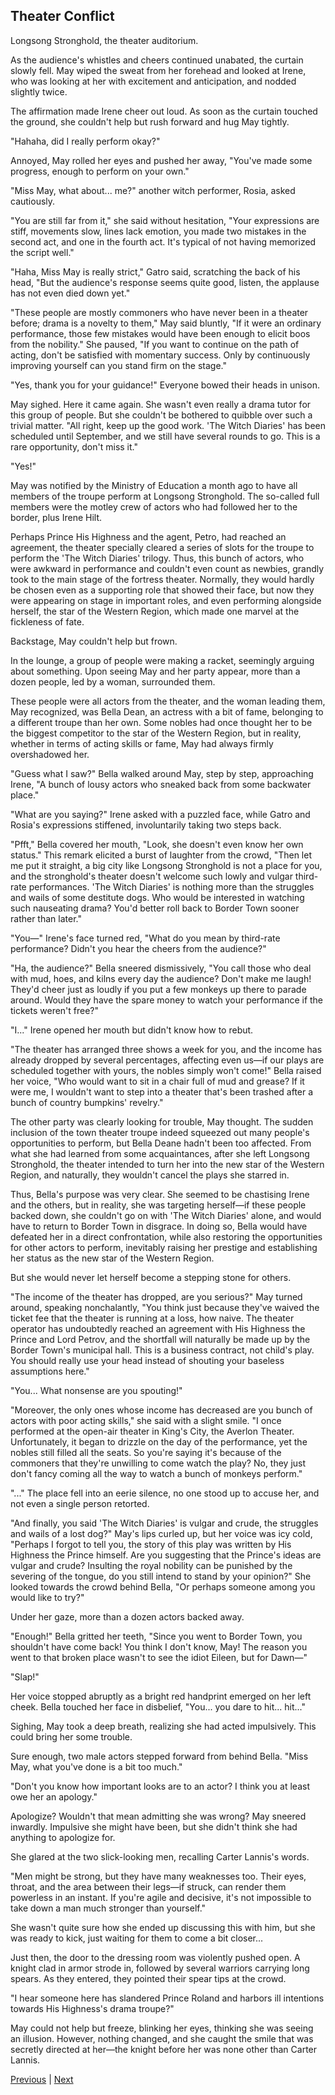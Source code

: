 ## Theater Conflict
Longsong Stronghold, the theater auditorium.



As the audience's whistles and cheers continued unabated, the curtain slowly fell. May wiped the sweat from her forehead and looked at Irene, who was looking at her with excitement and anticipation, and nodded slightly twice.



The affirmation made Irene cheer out loud. As soon as the curtain touched the ground, she couldn't help but rush forward and hug May tightly.



"Hahaha, did I really perform okay?"



Annoyed, May rolled her eyes and pushed her away, "You've made some progress, enough to perform on your own."



"Miss May, what about... me?" another witch performer, Rosia, asked cautiously.



"You are still far from it," she said without hesitation, "Your expressions are stiff, movements slow, lines lack emotion, you made two mistakes in the second act, and one in the fourth act. It's typical of not having memorized the script well."



"Haha, Miss May is really strict," Gatro said, scratching the back of his head, "But the audience's response seems quite good, listen, the applause has not even died down yet."



"These people are mostly commoners who have never been in a theater before; drama is a novelty to them," May said bluntly, "If it were an ordinary performance, those few mistakes would have been enough to elicit boos from the nobility." She paused, "If you want to continue on the path of acting, don't be satisfied with momentary success. Only by continuously improving yourself can you stand firm on the stage."



"Yes, thank you for your guidance!" Everyone bowed their heads in unison.



May sighed. Here it came again. She wasn't even really a drama tutor for this group of people. But she couldn't be bothered to quibble over such a trivial matter. "All right, keep up the good work. 'The Witch Diaries' has been scheduled until September, and we still have several rounds to go. This is a rare opportunity, don't miss it."



"Yes!"



May was notified by the Ministry of Education a month ago to have all members of the troupe perform at Longsong Stronghold. The so-called full members were the motley crew of actors who had followed her to the border, plus Irene Hilt.



Perhaps Prince His Highness and the agent, Petro, had reached an agreement, the theater specially cleared a series of slots for the troupe to perform the 'The Witch Diaries' trilogy. Thus, this bunch of actors, who were awkward in performance and couldn't even count as newbies, grandly took to the main stage of the fortress theater. Normally, they would hardly be chosen even as a supporting role that showed their face, but now they were appearing on stage in important roles, and even performing alongside herself, the star of the Western Region, which made one marvel at the fickleness of fate.



Backstage, May couldn't help but frown.



In the lounge, a group of people were making a racket, seemingly arguing about something. Upon seeing May and her party appear, more than a dozen people, led by a woman, surrounded them.



These people were all actors from the theater, and the woman leading them, May recognized, was Bella Dean, an actress with a bit of fame, belonging to a different troupe than her own. Some nobles had once thought her to be the biggest competitor to the star of the Western Region, but in reality, whether in terms of acting skills or fame, May had always firmly overshadowed her.



"Guess what I saw?" Bella walked around May, step by step, approaching Irene, "A bunch of lousy actors who sneaked back from some backwater place."



"What are you saying?" Irene asked with a puzzled face, while Gatro and Rosia's expressions stiffened, involuntarily taking two steps back.

"Pfft," Bella covered her mouth, "Look, she doesn't even know her own status." This remark elicited a burst of laughter from the crowd, "Then let me put it straight, a big city like Longsong Stronghold is not a place for you, and the stronghold's theater doesn't welcome such lowly and vulgar third-rate performances. 'The Witch Diaries' is nothing more than the struggles and wails of some destitute dogs. Who would be interested in watching such nauseating drama? You'd better roll back to Border Town sooner rather than later."

"You—" Irene's face turned red, "What do you mean by third-rate performance? Didn't you hear the cheers from the audience?"

"Ha, the audience?" Bella sneered dismissively, "You call those who deal with mud, hoes, and kilns every day the audience? Don't make me laugh! They'd cheer just as loudly if you put a few monkeys up there to parade around. Would they have the spare money to watch your performance if the tickets weren't free?"

"I..." Irene opened her mouth but didn't know how to rebut.

"The theater has arranged three shows a week for you, and the income has already dropped by several percentages, affecting even us—if our plays are scheduled together with yours, the nobles simply won't come!" Bella raised her voice, "Who would want to sit in a chair full of mud and grease? If it were me, I wouldn't want to step into a theater that's been trashed after a bunch of country bumpkins' revelry."

The other party was clearly looking for trouble, May thought. The sudden inclusion of the town theater troupe indeed squeezed out many people's opportunities to perform, but Bella Deane hadn't been too affected. From what she had learned from some acquaintances, after she left Longsong Stronghold, the theater intended to turn her into the new star of the Western Region, and naturally, they wouldn't cancel the plays she starred in.

Thus, Bella's purpose was very clear. She seemed to be chastising Irene and the others, but in reality, she was targeting herself—if these people backed down, she couldn't go on with 'The Witch Diaries' alone, and would have to return to Border Town in disgrace. In doing so, Bella would have defeated her in a direct confrontation, while also restoring the opportunities for other actors to perform, inevitably raising her prestige and establishing her status as the new star of the Western Region.

But she would never let herself become a stepping stone for others.



"The income of the theater has dropped, are you serious?" May turned around, speaking nonchalantly, "You think just because they've waived the ticket fee that the theater is running at a loss, how naive. The theater operator has undoubtedly reached an agreement with His Highness the Prince and Lord Petrov, and the shortfall will naturally be made up by the Border Town's municipal hall. This is a business contract, not child's play. You should really use your head instead of shouting your baseless assumptions here."



"You... What nonsense are you spouting!"



"Moreover, the only ones whose income has decreased are you bunch of actors with poor acting skills," she said with a slight smile. "I once performed at the open-air theater in King's City, the Averlon Theater. Unfortunately, it began to drizzle on the day of the performance, yet the nobles still filled all the seats. So you're saying it's because of the commoners that they're unwilling to come watch the play? No, they just don't fancy coming all the way to watch a bunch of monkeys perform."



"..." The place fell into an eerie silence, no one stood up to accuse her, and not even a single person retorted.



"And finally, you said 'The Witch Diaries' is vulgar and crude, the struggles and wails of a lost dog?" May's lips curled up, but her voice was icy cold, "Perhaps I forgot to tell you, the story of this play was written by His Highness the Prince himself. Are you suggesting that the Prince's ideas are vulgar and crude? Insulting the royal nobility can be punished by the severing of the tongue, do you still intend to stand by your opinion?" She looked towards the crowd behind Bella, "Or perhaps someone among you would like to try?"



Under her gaze, more than a dozen actors backed away.



"Enough!" Bella gritted her teeth, "Since you went to Border Town, you shouldn't have come back! You think I don't know, May! The reason you went to that broken place wasn't to see the idiot Eileen, but for Dawn—"



"Slap!"



Her voice stopped abruptly as a bright red handprint emerged on her left cheek. Bella touched her face in disbelief, "You... you dare to hit... hit..."



Sighing, May took a deep breath, realizing she had acted impulsively. This could bring her some trouble.



Sure enough, two male actors stepped forward from behind Bella. "Miss May, what you've done is a bit too much."



"Don't you know how important looks are to an actor? I think you at least owe her an apology."



Apologize? Wouldn't that mean admitting she was wrong? May sneered inwardly. Impulsive she might have been, but she didn't think she had anything to apologize for.



She glared at the two slick-looking men, recalling Carter Lannis's words.



"Men might be strong, but they have many weaknesses too. Their eyes, throat, and the area between their legs—if struck, can render them powerless in an instant. If you're agile and decisive, it's not impossible to take down a man much stronger than yourself."



She wasn't quite sure how she ended up discussing this with him, but she was ready to kick, just waiting for them to come a bit closer...



Just then, the door to the dressing room was violently pushed open. A knight clad in armor strode in, followed by several warriors carrying long spears. As they entered, they pointed their spear tips at the crowd.



"I hear someone here has slandered Prince Roland and harbors ill intentions towards His Highness's drama troupe?"



May could not help but freeze, blinking her eyes, thinking she was seeing an illusion. However, nothing changed, and she caught the smile that was secretly directed at her—the knight before her was none other than Carter Lannis.





[Previous](CH0276.md) | [Next](CH0278.md)
